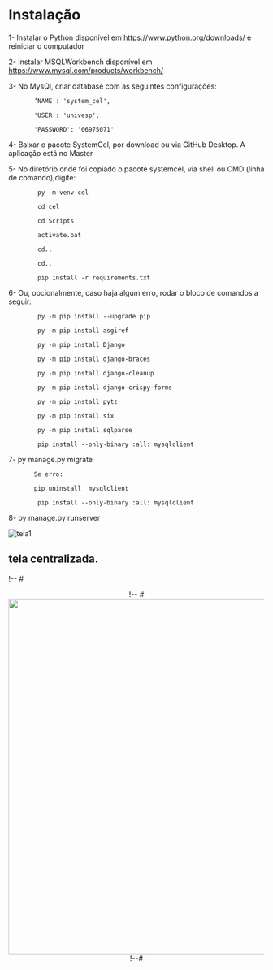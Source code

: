 #   Instalação

1-	Instalar o Python disponível em https://www.python.org/downloads/ e reiniciar o computador

2-	Instalar MSQLWorkbench disponível em https://www.mysql.com/products/workbench/


3-	No MysQl, criar database com as seguintes configurações:

           ‘NAME': 'system_cel',
           
           'USER': 'univesp',
           
           'PASSWORD': '06975071'
           
           
                  
4-	Baixar o pacote SystemCel, por download ou via GitHub Desktop. A aplicação está no Master

5-	No diretório onde foi copiado o pacote systemcel, via shell ou CMD (linha de comando),digite:

            py -m venv cel
            
            cd cel
            
            cd Scripts
            
            activate.bat
            
            cd..
            
            cd..
            
            pip install -r requirements.txt
            

6-	Ou, opcionalmente, caso haja algum erro, rodar o bloco de comandos a seguir:

            py -m pip install --upgrade pip
            
            py -m pip install asgiref
            
            py -m pip install Django
            
            py -m pip install django-braces
            
            py -m pip install django-cleanup
            
            py -m pip install django-crispy-forms
            
            py -m pip install pytz
            
            py -m pip install six
            
            py -m pip install sqlparse
            
            pip install --only-binary :all: mysqlclient
            


7-	py manage.py migrate

           Se erro: 
           
           pip uninstall  mysqlclient
           
            pip install --only-binary :all: mysqlclient

8-	py manage.py runserver






![tela1](https://user-images.githubusercontent.com/20569301/138989371-31bbcded-b0ea-4cb5-abb5-45366d9bd329.png)


##   tela centralizada.
!-- #<div align="center">
!-- #<img src="https://user-images.githubusercontent.com/20569301/138988305-ddd7b7bd-48ed-41ab-9a49-e0149eb45d09.jpg" width="700px" />
!--#</div>
